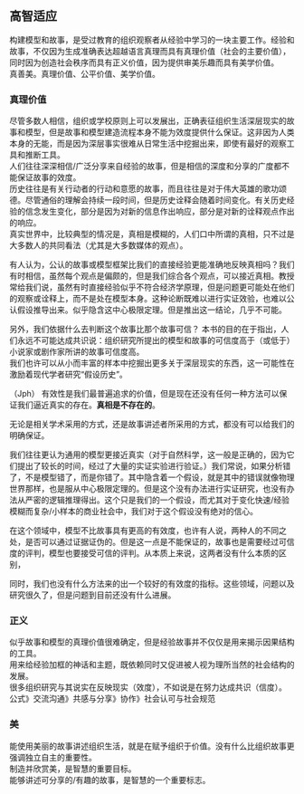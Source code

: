 ## 高智适应

构建模型和故事，是受过教育的组织观察者从经验中学习的一块主要工作。经验和故事，不仅因为生成准确表达超越语言真理而具有真理价值（社会的主要价值），同时因为创造社会秩序而具有正义价值，因为提供审美乐趣而具有美学价值。  
真善美。真理价值、公平价值、美学价值。

### 真理价值

尽管多数人相信，组织或学校原则上可以发展出，正确表征组织生活深层现实的故事和模型，但是故事和模型建造流程本身不能为效度提供什么保证。这非因为人类本身的无能，而是因为深层事实很难从日常生活中挖掘出来，即使有最好的观察工具和推断工具。  
人们往往深深相信/广泛分享来自经验的故事，但是相信的深度和分享的广度都不能保证故事的效度。  
历史往往是有关行动者的行动和意愿的故事，而且往往是对于伟大英雄的歌功颂德。尽管通俗的理解会持续一段时间，但是历史诠释会随着时间变化。有关历史经验的信念发生变化，部分是因为对新的信息作出响应，部分是对新的诠释观点作出的响应。  
真实世界中，比较典型的情况是，真相是模糊的，人们口中所谓的真相，只不过是大多数人的共同看法（尤其是大多数媒体的观点）。

有人认为，公认的故事或模型框架比我们的直接经验更能准确地反映真相吗？我们有时相信，虽然每个观点是偏颇的，但是我们综合各个观点，可以接近真相。教授常给我们说，虽然有时直接经验似乎不符合经济学原理，但是问题更可能处在他们的观察或诠释上，而不是处在模型本身。这种论断既难以进行实证效验，也难以公认假设推导出来。似乎隐含这中心极限定理。但是推出这一结论，几乎不可能。  

另外，我们依据什么去判断这个故事比那个故事可信？
本书的目的在于指出，人们永远不可能达成共识说：组织研究所提出的模型和故事的可信度高于（或低于）小说家或剧作家所讲的故事可信度高。    
我们也许可以从小而丰富的样本中挖掘出更多关于深层现实的东西，这一可能性在激励着现代学者研究“假设历史”。

（Jph）
有效性是我们最普遍追求的价值，但是现在还没有任何一种方法可以保证我们逼近真实的存在。**真相是不存在的**。

无论是相关学术采用的方式，还是故事讲述者所采用的方式，都没有可以给我们的明确保证。  

我们往往更认为通用的模型更接近真实（对于自然科学，这一般是正确的，因为它们提出了较长的时间，经过了大量的实证实验进行验证。）我们常说，如果分析错了，不是模型错了，而是你错了。其中隐含着一个假设，就是其中的错误就像物理世界那样，也是服从中心极限定理的。但是这个没有办法进行实证研究，也没有办法从严密的逻辑推理得出。这个只是我们的一个假设，而尤其对于变化快速/经验模糊而复杂/小样本的商业社会中，我们对于这个假设没有绝对的信心。

在这个领域中，模型不比故事具有更高的有效度，也许有人说，两种人的不同之处，是否可以通过证据证伪的。但是这一点是不能保证的，故事也是需要经过可信度的评判，模型也要接受可信的评判。从本质上来说，这两者没有什么本质的区别，

同时，我们也没有什么方法来的出一个较好的有效度的指标。这些领域，问题以及研究很久了，但是问题到目前还没有什么进展。


### 正义

似乎故事和模型的真理价值很难确定，但是经验故事并不仅仅是用来揭示因果结构的工具。  
用来给经验加框的神话和主题，既依赖同时又促进被人视为理所当然的社会结构的发展。  
很多组织研究与其说实在反映现实（效度），不如说是在努力达成共识（信度）。  
公式》交流沟通》共感与分享》协作》社会认可与社会规范


### 美

能使用美丽的故事讲述组织生活，就是在赋予组织于价值。没有什么比组织故事更强调独立自主的重要性。  
制造并欣赏美，是智慧的重要目标。  
能够讲述可分享的/有趣的故事，是智慧的一个重要标志。
